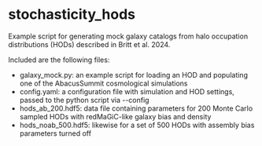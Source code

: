 # stochasticity_hods
Example script for generating mock galaxy catalogs from halo occupation distributions (HODs) described in Britt et al. 2024.

Included are the following files:

  - galaxy_mock.py: an example script for loading an HOD and populating one of the AbacusSummit cosmological simulations
  - config.yaml: a configuration file with simulation and HOD settings, passed to the python script via --config
  - hods_ab_200.hdf5: data file containing parameters for 200 Monte Carlo sampled HODs with redMaGiC-like galaxy bias and density
  - hods_noab_500.hdf5: likewise for a set of 500 HODs with assembly bias parameters turned off
